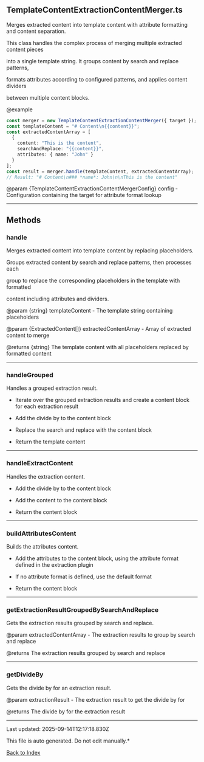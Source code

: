 ## TemplateContentExtractionContentMerger.ts





 Merges extracted content into template content with attribute formatting and content separation.



 This class handles the complex process of merging multiple extracted content pieces

 into a single template string. It groups content by search and replace patterns,

 formats attributes according to configured patterns, and applies content dividers

 between multiple content blocks.



 @example

 ```typescript
 const merger = new TemplateContentExtractionContentMerger({ target });
 const templateContent = "# Content\n{{content}}";
 const extractedContentArray = [
   {
     content: "This is the content",
     searchAndReplace: "{{content}}",
     attributes: { name: "John" }
   }
 ];
 const result = merger.handle(templateContent, extractedContentArray);
 // Result: "# Content\n### *name*: John\n\nThis is the content"
 ```


 @param {TemplateContentExtractionContentMergerConfig} config - Configuration containing the target for attribute format lookup

 



---



## Methods



### **handle**

 Merges extracted content into template content by replacing placeholders.



 Groups extracted content by search and replace patterns, then processes each

 group to replace the corresponding placeholders in the template with formatted

 content including attributes and dividers.



 @param {string} templateContent - The template string containing placeholders

 @param {ExtractedContent[]} extractedContentArray - Array of extracted content to merge

 @returns {string} The template content with all placeholders replaced by formatted content

 



---



### **handleGrouped**

 Handles a grouped extraction result.

 - Iterate over the grouped extraction results and create a content block for each extraction result

 - Add the divide by to the content block

 - Replace the search and replace with the content block

 - Return the template content

 



---



### **handleExtractContent**

 Handles the extraction content.

 - Add the divide by to the content block

 - Add the content to the content block

 - Return the content block

 



---



### **buildAttributesContent**

 Builds the attributes content.

 - Add the attributes to the content block, using the attribute format defined in the extraction plugin

 - If no attribute format is defined, use the default format

 - Return the content block

 



---



### **getExtractionResultGroupedBySearchAndReplace**

 Gets the extraction results grouped by search and replace.



 @param extractedContentArray - The extraction results to group by search and replace

 @returns The extraction results grouped by search and replace

 



---



### **getDivideBy**

 Gets the divide by for an extraction result.



 @param extractionResult - The extraction result to get the divide by for

 @returns The divide by for the extraction result

 



---



Last updated: 2025-09-14T12:17:18.830Z



This file is auto generated. Do not edit manually.*



[Back to Index](./index.md)